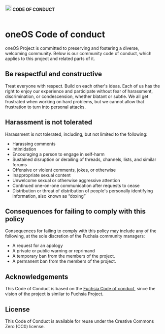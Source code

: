<img src="https://raw.githubusercontent.com/nimelehin/oneOS/master/assets/logo/logo_blue_512.png" width="20"> <b> CODE OF CONDUCT</b></br></br>

# oneOS Code of conduct

oneOS Project is committed to preserving and fostering a diverse, welcoming community. Below is our community code of conduct, which applies to this project and related parts of it.

## Be respectful and constructive

Treat everyone with respect. Build on each other's ideas. Each of us has the right to enjoy our experience and participate without fear of harassment, discrimination, or condescension, whether blatant or subtle. We all get frustrated when working on hard problems, but we cannot allow that frustration to turn into personal attacks.

## Harassment is not tolerated

Harassment is not tolerated, including, but not limited to the following:

* Harassing comments
* Intimidation
* Encouraging a person to engage in self-harm
* Sustained disruption or derailing of threads, channels, lists, and similar forums
* Offensive or violent comments, jokes, or otherwise
* Inappropriate sexual content
* Unwelcome sexual or otherwise aggressive attention
* Continued one-on-one communication after requests to cease
* Distribution or threat of distribution of people's personally identifying information, also known as “doxing”

## Consequences for failing to comply with this policy

Consequences for failing to comply with this policy may include any of the following, at the sole discretion of the Fuchsia community managers:

* A request for an apology
* A private or public warning or reprimand
* A temporary ban from the members of the project.
* A permanent ban from the members of the project.

## Acknowledgements

This Code of Conduct is based on the [Fuchsia Code of conduct](https://fuchsia.googlesource.com/fuchsia/+/refs/heads/master/CODE_OF_CONDUCT.md), since the vision of the project is similar to Fuchsia Project.

## License

This Code of Conduct is available for reuse under the Creative Commons Zero (CC0) license.
